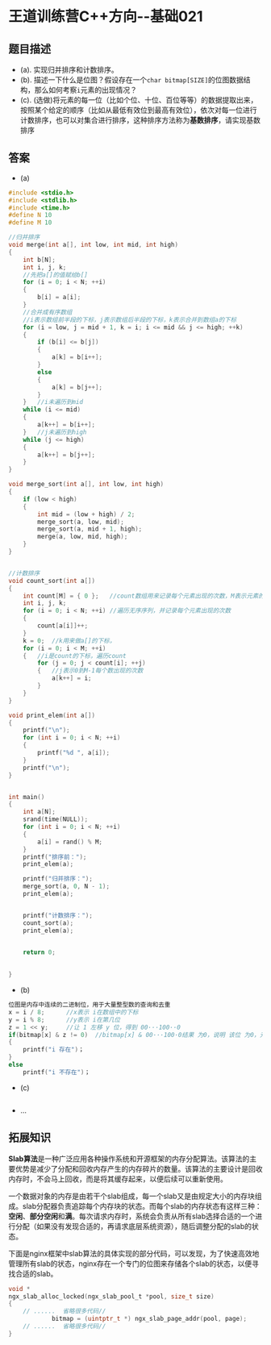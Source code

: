 # 王道训练营C++方向--基础021

## 题目描述

- (a). 实现归并排序和计数排序。
- (b). 描述一下什么是位图？假设存在一个`char bitmap[SIZE]`的位图数据结构，那么如何考察`i`元素的出现情况？
- (c). (选做)将元素的每一位（比如个位、十位、百位等等）的数据提取出来，按照某个给定的顺序（比如从最低有效位到最高有效位），依次对每一位进行计数排序，也可以对集合进行排序，这种排序方法称为**基数排序**，请实现基数排序

## 答案

- (a)

```c
#include <stdio.h>
#include <stdlib.h>
#include <time.h>
#define N 10
#define M 10

//归并排序
void merge(int a[], int low, int mid, int high)
{
	int b[N];
	int i, j, k;
	//先把a[]的值赋给b[]
	for (i = 0; i < N; ++i)
	{
		b[i] = a[i];
	}
	//合并成有序数组
	//i表示数组前半段的下标，j表示数组后半段的下标，k表示合并到数组a的下标
	for (i = low, j = mid + 1, k = i; i <= mid && j <= high; ++k)
	{
		if (b[i] <= b[j])
		{
			a[k] = b[i++];
		}
		else
		{
			a[k] = b[j++];
		}
	}	//i未遍历到mid
	while (i <= mid)
	{
		a[k++] = b[i++];
	}	//j未遍历到high
	while (j <= high)
	{
		a[k++] = b[j++];
	}
}

void merge_sort(int a[], int low, int high)
{
	if (low < high)
	{
		int mid = (low + high) / 2;
		merge_sort(a, low, mid);
		merge_sort(a, mid + 1, high);
		merge(a, low, mid, high);
	}
}


//计数排序
void count_sort(int a[])
{
	int count[M] = { 0 };	//count数组用来记录每个元素出现的次数，M表示元素的范围是 0 到 M-1
	int i, j, k;
	for (i = 0; i < N; ++i)	//遍历无序序列，并记录每个元素出现的次数
	{
		count[a[i]]++;
	}
	k = 0;	//k用来做a[]的下标，
	for (i = 0; i < M; ++i)
	{	//i是count的下标，遍历count
		for (j = 0; j < count[i]; ++j)
		{	//j表示0到M-1每个数出现的次数
			a[k++] = i;
		}
	}
}

void print_elem(int a[])
{
	printf("\n");
	for (int i = 0; i < N; ++i)
	{
		printf("%d ", a[i]);
	}
	printf("\n");
}


int main()
{
	int a[N];
	srand(time(NULL));
	for (int i = 0; i < N; ++i)
	{
		a[i] = rand() % M;
	}
	printf("排序前：");
	print_elem(a);

	printf("归并排序：");
	merge_sort(a, 0, N - 1);
	print_elem(a);


	printf("计数排序：");
	count_sort(a);
	print_elem(a);


	return 0;
	
	
}

```

- (b)

```c
位图是内存中连续的二进制位，用于大量整型数的查询和去重
x = i / 8;		//x表示 i在数组中的下标
y = i % 8;		//y表示 i在第几位
z = 1 << y;		//让 1 左移 y 位，得到 00···100··0
if(bitmap[x] & z != 0)	//bitmap[x] & 00···100·0结果 为0，说明 该位 为0，元素不存在
{
    printf("i 存在")；
}
else
    printf("i 不存在")；
```

- (c)

```c

```

- ...

## 拓展知识

**Slab算法**是一种广泛应用各种操作系统和开源框架的内存分配算法。该算法的主要优势是减少了分配和回收内存产生的内存碎片的数量。该算法的主要设计是回收内存时，不会马上回收，而是将其缓存起来，以便后续可以重新使用。

一个数据对象的内存是由若干个slab组成，每一个slab又是由规定大小的内存块组成。slab分配器负责追踪每个内存块的状态。而每个slab的内存状态有这样三种：**空闲**、**部分空闲**和**满**。每次请求内存时，系统会负责从所有slab选择合适的一个进行分配（如果没有发现合适的，再请求底层系统资源），随后调整分配的slab的状态。

下面是nginx框架中slab算法的具体实现的部分代码，可以发现，为了快速高效地管理所有slab的状态，nginx存在一个专门的位图来存储各个slab的状态，以便寻找合适的slab。

```c
void *
ngx_slab_alloc_locked(ngx_slab_pool_t *pool, size_t size)
{
	// ......  省略很多代码// 
            bitmap = (uintptr_t *) ngx_slab_page_addr(pool, page);
	// ......  省略很多代码//
}

```



